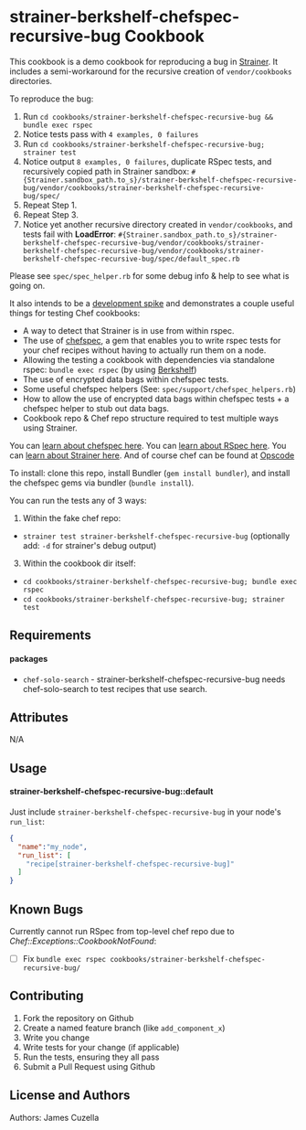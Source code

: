 strainer-berkshelf-chefspec-recursive-bug Cookbook
==================================================
This cookbook is a demo cookbook for reproducing a bug in [Strainer](https://github.com/customink/strainer).  It includes a semi-workaround for the recursive creation of `vendor/cookbooks` directories.

To reproduce the bug:

 1. Run `cd cookbooks/strainer-berkshelf-chefspec-recursive-bug && bundle exec rspec`
 2. Notice tests pass with `4 examples, 0 failures` 
 3. Run `cd cookbooks/strainer-berkshelf-chefspec-recursive-bug; strainer test`
 4. Notice output `8 examples, 0 failures`, duplicate RSpec tests, and recursively copied path in Strainer sandbox: 
 `#{Strainer.sandbox_path.to_s}/strainer-berkshelf-chefspec-recursive-bug/vendor/cookbooks/strainer-berkshelf-chefspec-recursive-bug/spec/`
 5. Repeat Step 1.
 6. Repeat Step 3.
 7. Notice yet another recursive directory created in `vendor/cookbooks`, and tests fail with **LoadError**:
 `#{Strainer.sandbox_path.to_s}/strainer-berkshelf-chefspec-recursive-bug/vendor/cookbooks/strainer-berkshelf-chefspec-recursive-bug/vendor/cookbooks/strainer-berkshelf-chefspec-recursive-bug/spec/default_spec.rb`

Please see `spec/spec_helper.rb` for some debug info & help to see what is going on.

It also intends to be a [development spike](http://www.extremeprogramming.org/rules/spike.html) and demonstrates a couple useful things for testing Chef cookbooks:

 - A way to detect that Strainer is in use from within rspec.
 - The use of [chefspec](https://github.com/acrmp/chefspec), a gem that enables you to write rspec tests for your chef recipes without having to actually run them on a node.
 - Allowing the testing a cookbook with dependencies via standalone rspec: `bundle exec rspec` (by using [Berkshelf](http://berkshelf.com/))
 - The use of encrypted data bags within chefspec tests.
 - Some useful chefspec helpers (See: `spec/support/chefspec_helpers.rb`)
 - How to allow the use of encrypted data bags within chefspec tests + a chefspec helper to stub out data bags.
 - Cookbook repo & Chef repo structure required to test multiple ways using Strainer.

You can [learn about chefspec here](https://www.relishapp.com/acrmp/chefspec/docs). You can [learn about RSpec here](https://www.relishapp.com/rspec).
You can [learn about Strainer here](https://github.com/customink/strainer). And of course chef can be found at [Opscode](http://wiki.opscode.com/display/chef/Home)

To install: clone this repo, install Bundler (`gem install bundler`), and install the chefspec gems via bundler (`bundle install`).

You can run the tests any of 3 ways:

 1. Within the fake chef repo:
   - `strainer test strainer-berkshelf-chefspec-recursive-bug` (optionally add: `-d` for strainer's debug output)
 3. Within the cookbook dir itself:
   - `cd cookbooks/strainer-berkshelf-chefspec-recursive-bug; bundle exec rspec`
   - `cd cookbooks/strainer-berkshelf-chefspec-recursive-bug; strainer test`

Requirements
------------

#### packages
- `chef-solo-search` - strainer-berkshelf-chefspec-recursive-bug needs chef-solo-search to test recipes that use search.

Attributes
----------
N/A

Usage
-----
#### strainer-berkshelf-chefspec-recursive-bug::default

Just include `strainer-berkshelf-chefspec-recursive-bug` in your node's `run_list`:

```json
{
  "name":"my_node",
  "run_list": [
    "recipe[strainer-berkshelf-chefspec-recursive-bug]"
  ]
}
```

Known Bugs
----------

Currently cannot run RSpec from top-level chef repo due to *Chef::Exceptions::CookbookNotFound*:

  - [ ] Fix `bundle exec rspec cookbooks/strainer-berkshelf-chefspec-recursive-bug/`


Contributing
------------

1. Fork the repository on Github
2. Create a named feature branch (like `add_component_x`)
3. Write you change
4. Write tests for your change (if applicable)
5. Run the tests, ensuring they all pass
6. Submit a Pull Request using Github

License and Authors
-------------------
Authors: James Cuzella
